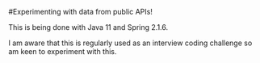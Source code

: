 #Experimenting with data from public APIs!

This is being done with Java 11 and Spring 2.1.6.

I am aware that this is regularly used as an interview coding challenge so am keen
to experiment with this.
